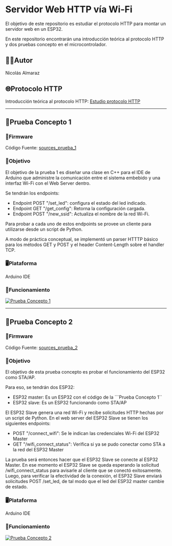 # Servidor Web HTTP vía Wi-Fi
El objetivo de este repositorio es estudiar el protocolo HTTP para montar un servidor web en un ESP32.

En este repositorio encontrarán una introducción teórica al protocolo HTTP y dos pruebas concepto en el microcontrolador.

## 🧑‍💻Autor
Nicolás Almaraz

## 🌐Protocolo HTTP
Introducción teórica al protocolo HTTP: [Estudio protocolo HTTP](https://github.com/NicolasTobiasAlmaraz/wifi_http_server/blob/main/investigacion/README.md)

---
## 🧪Prueba Concepto 1
### 📂Firmware
Código Fuente: [sources_prueba_1](https://github.com/NicolasTobiasAlmaraz/wifi_http_server/tree/main/prueba1)

### 🎯Objetivo
El objetivo de la prueba 1 es diseñar una clase en C++ para el IDE de Arduino que administre la comunicación entre el sistema embebido y una interfaz Wi-Fi con el Web Server dentro.

Se tendrán los endpoints:
- Endpoint POST "/set_led": configura el estado del led indicado.
- Endpoint GET "/get_config": Retorna la configuración cargada.
- Endpoint POST "/new_ssid": Actualiza el nombre de la red Wi-Fi.

Para probar a cada uno de estos endpoints se provee un cliente para utilizarse desde un script de Python.

A modo de práctica conceptual, se implementó un parser HTTTP básico para los métodos GET y POST y el header Content-Length sobre el handler TCP. 

### 🖥️Plataforma
Arduino IDE

### 🎥Funcionamiento
[![Prueba Concepto 1](https://img.youtube.com/vi/bc_M6ueIpgA/0.jpg)](https://www.youtube.com/watch?v=bc_M6ueIpgA)

---

## 🧪Prueba Concepto 2
### 📂Firmware
Código Fuente: [sources_prueba_2](https://github.com/NicolasTobiasAlmaraz/wifi_http_server/tree/main/prueba2)

### 🎯Objetivo
El objetivo de esta prueba concepto es probar el funcionamiento del ESP32 como STA/AP.

Para eso, se tendrán dos ESP32:
- ESP32 master: Es un ESP32 con el código de la ```Prueba Concepto 1`` 
- ESP32 slave: Es un ESP32 funcionando como STA/AP

El ESP32 Slave genera una red Wi-Fi y recibe solicitudes HTTP hechas por un script de Python. En el web server del ESP32 Slave se tienen los siguientes endpoints:
- POST "/connect_wifi": Se le indican las credenciales Wi-Fi del ESP32 Master
- GET "/wifi_connect_status": Verifica si ya se pudo conectar como STA a la red del ESP32 Master

La prueba será entonces hacer que el ESP32 Slave se conecte al ESP32 Master. En ese momento el ESP32 Slave se queda esperando la solicitud /wifi_connect_status para avisarle al cliente que se conectó exitosamente.
Luego, para verificar la efectividad de la conexión, el ESP32 Slave enviará solicitudes POST /set_led, de tal modo que el led del ESP32 master cambie de estado.

### 🖥️Plataforma
Arduino IDE

### 🎥Funcionamiento
[![Prueba Concepto 2](https://img.youtube.com/vi/VIDEO_ID/0.jpg)](https://www.youtube.com/watch?v=VIDEO_ID)
